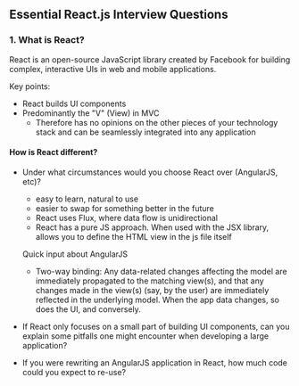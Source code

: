 ## Essential React.js Interview Questions

### 1. What is React?

  React is an open-source JavaScript library created by Facebook for building complex, interactive UIs in web and mobile applications.


Key points:
+ React builds UI components
+ Predominantly the "V" (View) in MVC
  - Therefore has no opinions on the other pieces of your technology stack and can be seamlessly integrated into any application

#### How is React different?

+ Under what circumstances would you choose React over (AngularJS, etc)?
  - easy to learn, natural to use
  - easier to swap for something better in the future
  - React uses Flux, where data flow is unidirectional
  - React has a pure JS approach.
    When used with the JSX library, allows you to define the HTML view in the js file itself

  Quick input about AngularJS
  - Two-way binding:
    Any data-related changes affecting the model are immediately propagated to the matching view(s), and that any changes made in the view(s) (say, by the user) are immediately reflected in the underlying model. When the app data changes, so does the UI, and conversely.


+ If React only focuses on a small part of building UI components, can you explain some pitfalls one might encounter when developing a large application?
+ If you were rewriting an AngularJS application in React, how much code could you expect to re-use?
